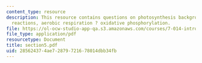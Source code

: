 ```yaml
---
content_type: resource
description: This resource contains questions on photosynthesis background, photosynthesis?light
  reactions, aerobic respiration ? oxidative phosphorylation.
file: https://ol-ocw-studio-app-qa.s3.amazonaws.com/courses/7-014-introductory-biology-spring-2005/285624374ae72879721678014dbb34fb_section5.pdf
file_type: application/pdf
resourcetype: Document
title: section5.pdf
uid: 28562437-4ae7-2879-7216-78014dbb34fb
---
```

